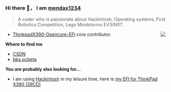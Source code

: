 ### Hi there 👋， I am [mendax1234](https://github.com/mendax1234)

> A coder who is passionate about Hackintosh, Operating systems, First Robotics Competition, Lego Mindstorms EV3/NXT.

<img src="https://github-readme-stats.vercel.app/api?username=mendax1234&show_icons=true&hide_border=true&icon_color=4c71f2&title_color=2f80ed" align="right">

- [ThinkpadX390-Opencore-EFI](https://github.com/mendax1234/ThinkpadX390-Opencore-EFI) core contributor.

**Where to find me**
- [CSDN](https://blog.csdn.net/weixin_45498173)
- [bbs.pcbeta](http://bbs.pcbeta.com/viewthread-1852139-1-1.html)

**You are probably also looking for...**
- I am using  [Hackintosh](https://en.wikipedia.org/wiki/Hackintosh) in my leisure time, here is [my EFI for ThinkPad X390 (39CD)](https://github.com/mendax1234/ThinkpadX390-Opencore-EFI)
